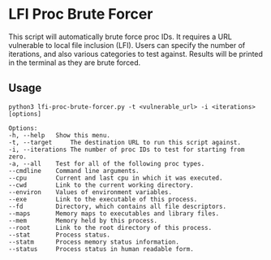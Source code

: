 # LFI Proc Brute Forcer
This script will automatically brute force proc IDs. It requires a URL vulnerable to local file inclusion (LFI). Users can specify the number of iterations, and also various categories to test against. Results will be printed in the terminal as they are brute forced.

## Usage
```
python3 lfi-proc-brute-forcer.py -t <vulnerable_url> -i <iterations> [options]

Options:
-h, --help	 Show this menu.
-t, --target	 The destination URL to run this script against.
-i, --iterations The number of proc IDs to test for starting from zero.
-a, --all	 Test for all of the following proc types.
--cmdline	 Command line arguments.
--cpu		 Current and last cpu in which it was executed.
--cwd		 Link to the current working directory.
--environ	 Values of environment variables.
--exe		 Link to the executable of this process.
--fd		 Directory, which contains all file descriptors.
--maps		 Memory maps to executables and library files.
--mem		 Memory held by this process.
--root		 Link to the root directory of this process.
--stat		 Process status.
--statm		 Process memory status information.
--status	 Process status in human readable form.
```
